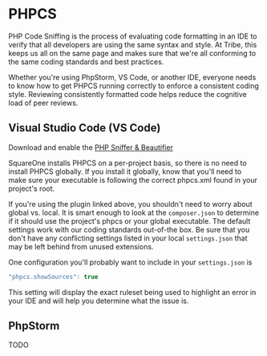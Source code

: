 # PHPCS

PHP Code Sniffing is the process of evaluating code formatting in an IDE to verify that all developers are using the same syntax and style. At Tribe, this keeps us all on the same page and makes sure that we're all conforming to the same coding standards and best practices.

Whether you're using PhpStorm, VS Code, or another IDE, everyone needs to know how to get PHPCS running correctly to enforce a consistent coding style. Reviewing consistently formatted code helps reduce the cognitive load of peer reviews.

## Visual Studio Code (VS Code)
Download and enable the [PHP Sniffer & Beautifier](https://marketplace.visualstudio.com/items?itemName=ValeryanM.vscode-phpsab)

SquareOne installs PHPCS on a per-project basis, so there is no need to install PHPCS globally. If you install it globally, know that you'll need to make sure your executable is following the correct phpcs.xml found in your project's root.

If you're using the plugin linked above, you shouldn't need to worry about global vs. local. It is smart enough to look at the `composer.json` to determine if it should use the project's phpcs or your global executable. The default settings work with our coding standards out-of-the box. Be sure that you don't have any conflicting settings listed in your local `settings.json` that may be left behind from unused extensions.

One configuration you'll probably want to include in your `settings.json` is
```js
"phpcs.showSources": true
```
This setting will display the exact ruleset being used to highlight an error in your IDE and will help you determine what the issue is.

## PhpStorm

TODO
